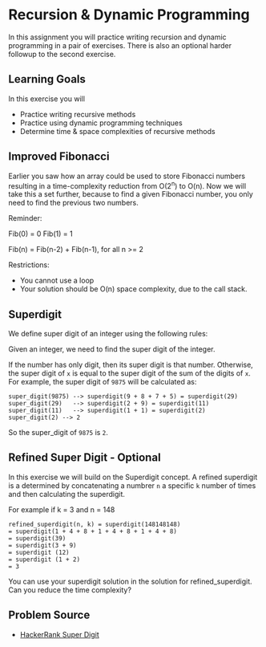 # Recursion & Dynamic Programming

In this assignment you will practice writing recursion and dynamic programming in a pair of exercises.  There is also an optional harder followup to the second exercise.

## Learning Goals

In this exercise you will

- Practice writing recursive methods
- Practice using dynamic programming techniques
- Determine time & space complexities of recursive methods
  
## Improved Fibonacci

Earlier you saw how an array could be used to store Fibonacci numbers resulting in a time-complexity reduction from O(2<sup>n</sup>) to O(n).  Now we will take this a set further, because to find a given Fibonacci number, you only need to find the previous two numbers.  

Reminder:

Fib(0) = 0
Fib(1) = 1

Fib(n) = Fib(n-2) + Fib(n-1), for all n >= 2

Restrictions:

  - You cannot use a loop
  - Your solution should be O(n) space complexity, due to the call stack.

## Superdigit

We define super digit of an integer  using the following rules:

Given an integer, we need to find the super digit of the integer.

If the number has only  digit, then its super digit is that number.
Otherwise, the super digit of `x` is equal to the super digit of the sum of the digits of `x`.
For example, the super digit of `9875` will be calculated as:

```
super_digit(9875) --> superdigit(9 + 8 + 7 + 5) = superdigit(29)
super_digit(29)   --> superdigit(2 + 9) = superdigit(11)
super_digit(11)   --> superdigit(1 + 1) = superdigit(2)
super_digit(2) --> 2
```

So the super_digit of `9875` is `2`.

## Refined Super Digit - Optional

In this exercise we will build on the Superdigit concept.  A refined superdigit is a determined by concatenating a numbrer `n` a specific `k` number of times and then calculating the superdigit.  

For example if k = 3 and n = 148

```
refined_superdigit(n, k) = superdigit(148148148) 
= superdigit(1 + 4 + 8 + 1 + 4 + 8 + 1 + 4 + 8) 
= superdigit(39) 
= superdigit(3 + 9) 
= superdigit (12) 
= superdigit (1 + 2)
= 3
```

You can use your superdigit solution in the solution for refined_superdigit.  Can you reduce the time complexity?

## Problem Source

- [HackerRank Super Digit](https://www.hackerrank.com/challenges/super-digit/problem)
